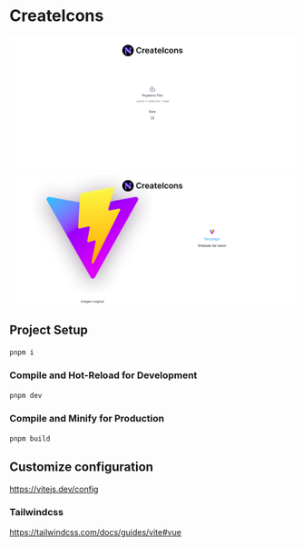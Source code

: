 # CreateIcons

![](./readme/img1.png)
![](./readme/img2.png)


## Project Setup

```sh
pnpm i
```

### Compile and Hot-Reload for Development

```sh
pnpm dev
```

### Compile and Minify for Production

```sh
pnpm build
```

## Customize configuration

https://vitejs.dev/config

### Tailwindcss

https://tailwindcss.com/docs/guides/vite#vue
